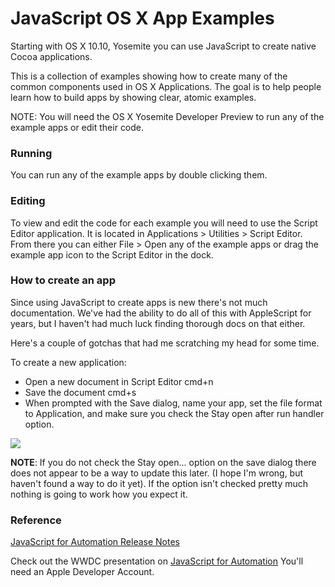 # JavaScript OS X App Examples

Starting with OS X 10.10, Yosemite you can use JavaScript to create native Cocoa
applications.

This is a collection of examples showing how to create many of the common components
used in OS X Applications. The goal is to help people learn how to build apps
by showing clear, atomic examples.

NOTE: You will need the OS X Yosemite Developer Preview to run any of the example
apps or edit their code.

### Running
You can run any of the example apps by double clicking them.

### Editing
To view and edit the code for each example you will need to use the Script Editor
application. It is located in Applications > Utilities > Script Editor. From there
you can either File > Open any of the example apps or drag the example app icon
to the Script Editor in the dock.

### How to create an app
Since using JavaScript to create apps is new there's not much documentation. We've
had the ability to do all of this with AppleScript for years, but I haven't had
much luck finding thorough docs on that either.

Here's a couple of gotchas that had me scratching my head for some time.

To create a new application:
- Open a new document in Script Editor cmd+n
- Save the document cmd+s
- When prompted with the Save dialog, name your app, set the file format to Application, and
make sure you check the Stay open after run handler option.

![](http://f.cl.ly/items/0h0R390u343T2d0q0723/newapplication.png)

**NOTE**: If you do not check the Stay open... option on the save dialog there does
not appear to be a way to update this later. (I hope I'm wrong, but haven't found a way to do it yet).
If the option isn't checked pretty much nothing is going to work how you expect it.

### Reference
[JavaScript for Automation Release Notes](https://developer.apple.com/library/prerelease/mac/releasenotes/interapplicationcommunication/rn-javascriptforautomation/index.html)

Check out the WWDC presentation on [JavaScript for Automation](https://developer.apple.com/videos/wwdc/2014/)
You'll need an Apple Developer Account.

